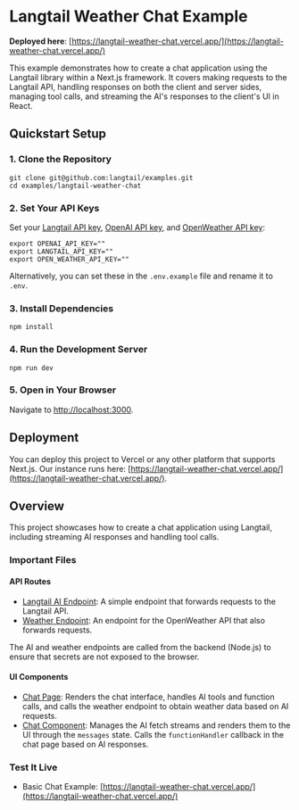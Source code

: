 # Langtail Weather Chat Example

**Deployed here**: [https://langtail-weather-chat.vercel.app/](https://langtail-weather-chat.vercel.app/)

This example demonstrates how to create a chat application using the Langtail library within a Next.js framework. It covers making requests to the Langtail API, handling responses on both the client and server sides, managing tool calls, and streaming the AI's responses to the client's UI in React.

## Quickstart Setup

### 1. Clone the Repository

```shell
git clone git@github.com:langtail/examples.git
cd examples/langtail-weather-chat
```

### 2. Set Your API Keys

Set your [Langtail API key](https://app.langtail.com/), [OpenAI API key](https://platform.openai.com/api-keys), and [OpenWeather API key](https://openweathermap.org/appid):

```shell
export OPENAI_API_KEY=""
export LANGTAIL_API_KEY=""
export OPEN_WEATHER_API_KEY=""
```

Alternatively, you can set these in the `.env.example` file and rename it to `.env`.

### 3. Install Dependencies

```shell
npm install
```

### 4. Run the Development Server

```shell
npm run dev
```

### 5. Open in Your Browser

Navigate to [http://localhost:3000](http://localhost:3000).

## Deployment

You can deploy this project to Vercel or any other platform that supports Next.js. Our instance runs here: [https://langtail-weather-chat.vercel.app/](https://langtail-weather-chat.vercel.app/).

## Overview

This project showcases how to create a chat application using Langtail, including streaming AI responses and handling tool calls.

### Important Files

#### API Routes

- [Langtail AI Endpoint](./app/api/langtail/route.ts): A simple endpoint that forwards requests to the Langtail API.
- [Weather Endpoint](./app/api/langtail/weather/route.ts): An endpoint for the OpenWeather API that also forwards requests.

The AI and weather endpoints are called from the backend (Node.js) to ensure that secrets are not exposed to the browser.

#### UI Components

- [Chat Page](./app/page.tsx): Renders the chat interface, handles AI tools and function calls, and calls the weather endpoint to obtain weather data based on AI requests.
- [Chat Component](./app/components/chat.tsx): Manages the AI fetch streams and renders them to the UI through the `messages` state. Calls the `functionHandler` callback in the chat page based on AI responses.

### Test It Live

- Basic Chat Example: [https://langtail-weather-chat.vercel.app/](https://langtail-weather-chat.vercel.app/)
